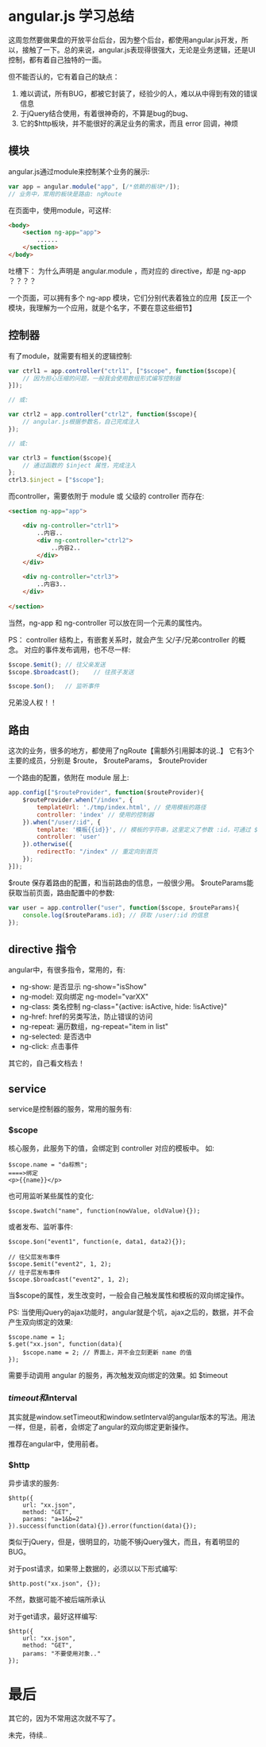 # angular.js 学习总结

这周忽然要做果盘的开放平台后台，因为整个后台，都使用angular.js开发，所以，接触了一下。总的来说，angular.js表现得很强大，无论是业务逻辑，还是UI控制，都有着自己独特的一面。

但不能否认的，它有着自己的缺点：

 1. 难以调试，所有BUG，都被它封装了，经验少的人，难以从中得到有效的错误信息
 2. 于jQuery结合使用，有着很神奇的，不算是bug的bug、
 3.  它的$http板块，并不能很好的满足业务的需求，而且 error 回调，神烦


## 模块

angular.js通过module来控制某个业务的展示:

``` javascript
var app = angular.module("app", [/*依赖的板块*/]);
// 业务中，常用的板块是路由: ngRoute
```

在页面中，使用module，可这样:

``` html
<body>
	<section ng-app="app">
		......
	</section>
</body>
```

吐槽下：
为什么声明是 angular.module ，而对应的 directive，却是 ng-app ？？？？

一个页面，可以拥有多个 ng-app 模块，它们分别代表着独立的应用【反正一个模块，我理解为一个应用，就是个名字，不要在意这些细节】

## 控制器

有了module，就需要有相关的逻辑控制:

``` javascript
var ctrl1 = app.controller("ctrl1", ["$scope", function($scope){
	// 因为担心压缩的问题，一般我会使用数组形式编写控制器
}]);

// 或:

var ctrl2 = app.controller("ctrl2", function($scope){
	// angular.js根据参数名，自己完成注入
});

// 或:

var ctrl3 = function($scope){
	// 通过函数的 $inject 属性，完成注入
};
ctrl3.$inject = ["$scope"];
```

而controller，需要依附于 module 或 父级的 controller 而存在:

``` html
<section ng-app="app">

	<div ng-controller="ctrl1">
		..内容..
		<div ng-controller="ctrl2">
			..内容2..
		</div>
	</div>

	<div ng-controller="ctrl3">
		..内容3..
	</div>
	
</section>
```

当然，ng-app 和 ng-controller 可以放在同一个元素的属性内。

PS：
controller 结构上，有嵌套关系时，就会产生 父/子/兄弟controller 的概念。
对应的事件发布调用，也不尽一样:
``` javascript
$scope.$emit();	// 往父亲发送
$scope.$broadcast();	// 往孩子发送

$scope.$on();	// 监听事件
```
兄弟没人权！！


## 路由

这次的业务，很多的地方，都使用了ngRoute【需额外引用脚本的说..】
它有3个主要的成员，分别是 $route， $routeParams， $routeProvider

一个路由的配置，依附在 module 层上:

``` javascript
app.config(["$routeProvider", function($routeProvider){
	$routeProvider.when("/index", {
		templateUrl: './tmp/index.html', // 使用模板的路径
		controller: 'index' // 使用的控制器
	}).when("/user/:id", {
		template: '模板{{id}}', // 模板的字符串，这里定义了参数 :id，可通过 $routeParams.id 访问
		controller: 'user'
	}).otherwise({
		redirectTo: "/index" // 重定向到首页
	});
}]);
```

$route 保存着路由的配置，和当前路由的信息，一般很少用。
$routeParams能获取当前页面，路由配置中的参数:
```javascript
var user = app.controller("user", function($scope, $routeParams){
	console.log($routeParams.id); // 获取 /user/:id 的信息
});
```

## directive 指令

angular中，有很多指令，常用的，有:

 - ng-show: 是否显示 ng-show="isShow"
 - ng-model: 双向绑定 ng-model="varXX"
 - ng-class: 类名控制 ng-class="{active: isActive, hide: !isActive}"
 - ng-href: href的另类写法，防止错误的访问
 - ng-repeat: 遍历数组，ng-repeat="item in list"
 - ng-selected: 是否选中
 - ng-click: 点击事件

其它的，自己看文档去！


## service

service是控制器的服务，常用的服务有:

### $scope
核心服务，此服务下的值，会绑定到 controller 对应的模板中。
如:
```
$scope.name = "da棕熊";
====>绑定
<p>{{name}}</p>
```
也可用监听某些属性的变化:
```
$scope.$watch("name", function(nowValue, oldValue){});
```
或者发布、监听事件:
```
$scope.$on("event1", function(e, data1, data2){});

// 往父层发布事件
$scope.$emit("event2", 1, 2);
// 往子层发布事件
$scope.$broadcast("event2", 1, 2);
```
当$scope的属性，发生改变时，一般会自己触发属性和模板的双向绑定操作。

PS:
当使用jQuery的ajax功能时，angular就是个坑，ajax之后的，数据，并不会产生双向绑定的效果:
```
$scope.name = 1;
$.get("xx.json", function(data){
	$scope.name = 2; // 界面上，并不会立刻更新 name 的值
});
```
需要手动调用 angular 的服务，再次触发双向绑定的效果。如 $timeout

### $timeout和$interval

其实就是window.setTimeout和window.setInterval的angular版本的写法。用法一样，但是，前者，会绑定了angular的双向绑定更新操作。

推荐在angular中，使用前者。


### $http

异步请求的服务:
```
$http({
	url: "xx.json",
	method: "GET",
	params: "a=1&b=2"
}).success(function(data){}).error(function(data){});
```
类似于jQuery，但是，很明显的，功能不够jQuery强大，而且，有着明显的BUG。

对于post请求，如果带上数据的，必须以以下形式编写:
```
$http.post("xx.json", {});
```
不然，数据可能不被后端所承认

对于get请求，最好这样编写:
```
$http({
	url: "xx.json",
	method: "GET",
	params: "不要使用对象.."
});
```


# 最后

其它的，因为不常用这次就不写了。

未完，待续..

 